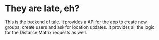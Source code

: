 # They are late, eh?
This is the backend of tale. It provides a API for the app to create new
groups, create users and ask for location updates. It provides all the
logic for the Distance Matrix requests as well.
